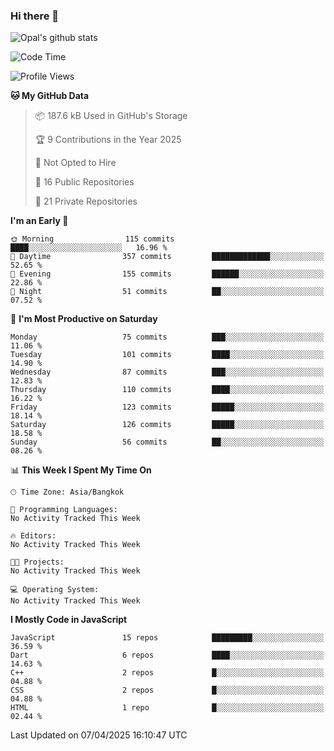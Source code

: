### Hi there 👋

![Opal's github stats](https://github-readme-stats.vercel.app/api?username=coolkidneversleep&count_private=true&show_icons=true&theme=radical)


<!--START_SECTION:waka-->
![Code Time](http://img.shields.io/badge/Code%20Time-64%20hrs%2038%20mins-blue)

![Profile Views](http://img.shields.io/badge/Profile%20Views-0-blue)

**🐱 My GitHub Data** 

> 📦 187.6 kB Used in GitHub's Storage 
 > 
> 🏆 9 Contributions in the Year 2025
 > 
> 🚫 Not Opted to Hire
 > 
> 📜 16 Public Repositories 
 > 
> 🔑 21 Private Repositories 
 > 
**I'm an Early 🐤** 

```text
🌞 Morning                115 commits         ████░░░░░░░░░░░░░░░░░░░░░   16.96 % 
🌆 Daytime                357 commits         █████████████░░░░░░░░░░░░   52.65 % 
🌃 Evening                155 commits         ██████░░░░░░░░░░░░░░░░░░░   22.86 % 
🌙 Night                  51 commits          ██░░░░░░░░░░░░░░░░░░░░░░░   07.52 % 
```
📅 **I'm Most Productive on Saturday** 

```text
Monday                   75 commits          ███░░░░░░░░░░░░░░░░░░░░░░   11.06 % 
Tuesday                  101 commits         ████░░░░░░░░░░░░░░░░░░░░░   14.90 % 
Wednesday                87 commits          ███░░░░░░░░░░░░░░░░░░░░░░   12.83 % 
Thursday                 110 commits         ████░░░░░░░░░░░░░░░░░░░░░   16.22 % 
Friday                   123 commits         █████░░░░░░░░░░░░░░░░░░░░   18.14 % 
Saturday                 126 commits         █████░░░░░░░░░░░░░░░░░░░░   18.58 % 
Sunday                   56 commits          ██░░░░░░░░░░░░░░░░░░░░░░░   08.26 % 
```


📊 **This Week I Spent My Time On** 

```text
🕑︎ Time Zone: Asia/Bangkok

💬 Programming Languages: 
No Activity Tracked This Week

🔥 Editors: 
No Activity Tracked This Week

🐱‍💻 Projects: 
No Activity Tracked This Week

💻 Operating System: 
No Activity Tracked This Week
```

**I Mostly Code in JavaScript** 

```text
JavaScript               15 repos            █████████░░░░░░░░░░░░░░░░   36.59 % 
Dart                     6 repos             ████░░░░░░░░░░░░░░░░░░░░░   14.63 % 
C++                      2 repos             █░░░░░░░░░░░░░░░░░░░░░░░░   04.88 % 
CSS                      2 repos             █░░░░░░░░░░░░░░░░░░░░░░░░   04.88 % 
HTML                     1 repo              █░░░░░░░░░░░░░░░░░░░░░░░░   02.44 % 
```




 Last Updated on 07/04/2025 16:10:47 UTC
<!--END_SECTION:waka-->
